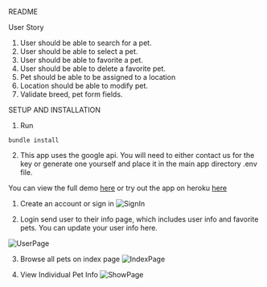 README

User Story

1. User should be able to search for a pet.
2. User should be able to select a pet.
3. User should be able to favorite a pet.
4. User should be able to delete a favorite pet.
5. Pet should be able to be assigned to a location
6. Location should be able to modify pet.
7. Validate breed, pet form fields.


SETUP AND INSTALLATION 

1. Run
```
bundle install
```

2. This app uses the google api. You will need to either contact us for the key or generate one yourself and place it in the main app directory .env file.



You can view the full demo [here](https://www.youtube.com/watch?v=scLpLe3zIxI&feature=youtu.be) or try out the app on heroku [here](https://fluffy-tail.herokuapp.com/)

1. Create an account or sign in
![SignIn](https://j.gifs.com/q7vLXD.gif)

2. Login send user to their info page, which includes user info and favorite pets.  You can update your user info here.

![UserPage](https://j.gifs.com/715Vw8.gif)

3. Browse all pets on index page
![IndexPage](https://j.gifs.com/NLqWyN.gif)

4. View Individual Pet Info
![ShowPage](https://j.gifs.com/oVqX0A.gif)
